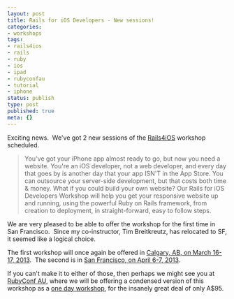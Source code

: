 ```yaml
---
layout: post
title: Rails for iOS Developers - New sessions!
categories:
- workshops
tags:
- rails4ios
- rails
- ruby
- ios
- ipad
- rubyconfau
- tutorial
- iphone
status: publish
type: post
published: true
meta: {}
---
```


Exciting news.  We've got 2 new sessions of the 
[Rails4iOS](http://rails4ios.com) workshop scheduled.  

>You've got your iPhone app almost ready to go, but now you need a website. You're an iOS developer, not a web developer, and every day that goes by is another day that your app ISN'T in the App Store. You can outsource your server-side development, but that costs both time & money. What if you could build your own website? Our Rails for iOS Developers Workshop will help you get your responsive website up and running, using the powerful Ruby on Rails framework, from creation to deployment, in straight-forward, easy to follow steps.


We are very pleased to be able to offer the workshop for the first time in San Francisco.  Since my co-instructor, Tim Breitkreutz, has relocated to SF, it seemed like a logical choice.

The first workshop will once again be offered in 
[Calgary, AB, on March 16-17, 2013](https://wndx.stagehq.com/events/1954).  The second is in 
[San Francisco, on April 6-7, 2013](https://wndx.stagehq.com/events/1953).

If you can't make it to either of those, then perhaps we might see you at 
[RubyConf AU](http://www.rubyconf.org.au/workshops), where we will be offering a condensed version of this workshop as a 
[one day workshop](#), for the insanely great deal of only A$95.
